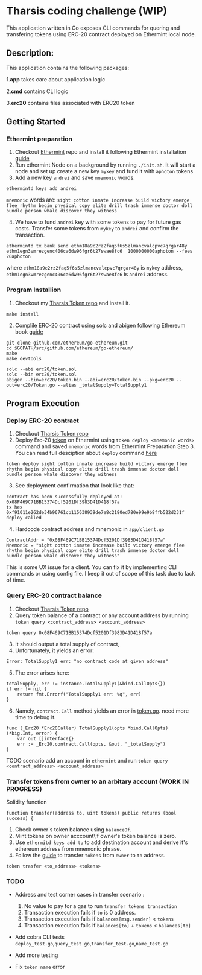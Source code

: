 # Tharsis coding challenge (WIP)

This application  written in Go exposes CLI commands for quering and transfering tokens using ERC-20 contract deployed on Ethermint local node.

## Description:
This application contains the following packages:

1.**app** takes care about application logic

2.**cmd** contains CLI logic

3.**erc20** contains files associated with ERC20 token


## Getting Started

### Ethermint preparation

1. Checkout [Ethermint](https://github.com/tharsis/ethermint) repo and install it following Ethermint installation [guide](https://ethermint.dev/quickstart/installation.html)
2. Run ethermint Node on a background by running `./init.sh`. It will start a node and set up create a new key `mykey` and fund it with `aphoton` tokens
3. Add a new key `andrei` and save `mnemonic` words.
```
ethermintd keys add andrei 
```
`mnemonic` words are: `sight cotton inmate increase build victory emerge flee rhythm begin physical copy elite drill trash immense doctor doll bundle person whale discover they witness`


4. We have to fund `andrei` key with some tokens to pay for future gas costs. Transfer some tokens from `mykey` to `andrei` and confirm the transaction.
```
ethermintd tx bank send ethm18a9c2rz2faq5f6s5zlmancvalcpvc7qrgar48y ethm1egn3vmrezgenc406ca6dw96fgr6t27swae8fc6  1000000000aphoton --fees 20aphoton
```
where `ethm18a9c2rz2faq5f6s5zlmancvalcpvc7qrgar48y` is `mykey` address, `ethm1egn3vmrezgenc406ca6dw96fgr6t27swae8fc6` is `andrei` address. 

### Program Installion

1. Checkout my [Tharsis Token repo](https://github.com/cyberbono3/tharsis-token) and install it.
```
make install
```
2. Complile ERC-20 contract using solc and abigen following Ethereum book [guide](https://goethereumbook.org/smart-contract-compile/)

```
git clone github.com/ethereum/go-ethereum.git
cd $GOPATH/src/github.com/ethereum/go-ethereum/
make
make devtools

solc --abi erc20/token.sol
solc --bin erc20/token.sol
abigen --bin=erc20/token.bin --abi=erc20/token.bin --pkg=erc20 --out=erc20/Token.go --alias _totalSupply=TotalSupply1
```

## Program Execution

### Deploy ERC-20 contract

1. Checkout [Tharsis Token repo](https://github.com/cyberbono3/tharsis-token)
2. Deploy Erc-20 [token](https://github.com/cyberbono3/tharsis-token/blob/master/erc20/token.sol) on Ethermint using `token deploy <mnemonic words>` command and saved `mnemonic` words from Ethermint Preparation Step 3. You can read full desciption about `deploy` command [here](https://github.com/cyberbono3/tharsis-token/blob/master/cmd/deploy.go)
```
token deploy sight cotton inmate increase build victory emerge flee rhythm begin physical copy elite drill trash immense doctor doll bundle person whale discover they witness
```
3. See deployment confirmation that look like that:
```
contract has been successfully deployed at:  0x08F469C71BB15374Dcf5201Df3983D41D418f57a
tx hex 0xf91011e262de34b96761cb115638939de7e8c2180ed780e99e9b8ffb522d231f
deploy called
```
4. Hardcode contract address and mnemonic in `app/client.go` 
```
ContractAddr = "0x08F469C71BB15374Dcf5201Df3983D41D418f57a"
Mnemonic = "sight cotton inmate increase build victory emerge flee rhythm begin physical copy elite drill trash immense doctor doll bundle person whale discover they witness"
```
This is some UX issue for a client. You can fix it by implementing CLI commands or using config file. I keep it out of scope of this task due to lack of time.

### Query ERC-20 contract balance 
1. Checkout [Tharsis Token repo](https://github.com/cyberbono3/tharsis-token)
2. Query token balance of a contract or any account address by running `token query <contract_address> <account_address>`
```
token query 0x08F469C71BB15374Dcf5201Df3983D41D418f57a
```
3. It should output a total supply of contract,
4. Unfortunately, it yields an error: 
```
Error: TotalSupply1 err: "no contract code at given address"
```
5. The error arises here:
```
totalSupply, err := instance.TotalSupply1(&bind.CallOpts{})
if err != nil {
	return fmt.Errorf("TotalSupply1 err: %q", err)
}
```
6. Namely, `contract.Call` method yields an error in [token.go](https://github.com/cyberbono3/tharsis-token/erc20/Token.go). need more time to debug it.
```
func (_Erc20 *Erc20Caller) TotalSupply1(opts *bind.CallOpts) (*big.Int, error) {
	var out []interface{}
	err := _Erc20.contract.Call(opts, &out, "_totalSupply")
}
```
TODO scenario add an account in `ethermint` and run `token query <contract_address> <account_address>`

### Transfer tokens from owner to an arbitary account (WORK IN PROGRESS)
Solidity function
```
function transfer(address to, uint tokens) public returns (bool success) {
```
1. Check owner's token balance using `balanceOf`. 
2. Mint tokens on owner acccount\if owner's token balance is zero.
3. Use `ethermitd keys add to` to add destination account and derive it's ethereum address from mnemonic phrase.
4. Follow the [guide](https://goethereumbook.org/transfer-tokens/) to transfer `tokens` from `owner` to `to` address.
```
token trasfer <to_address> <tokens>

```
### TODO
* Address and test corner cases in transfer scenario :
	1. No value to pay for a gas to run `transfer tokens transaction`
	2. Transaction execution fails if `to` is 0 address.
	3. Transaction execution fails if `balances[msg.sender]` < `tokens`
	4. Transaction execution fails if `balances[to]` + `tokens` < `balances[to]`

* Add cobra CLI tests `deploy_test.go`,`query_test.go`,`transfer_test.go`,`name_test.go`

* Add more testing 

* Fix `token name` error





